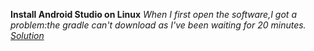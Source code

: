 **Install Android Studio on Linux**
*When I first open the software,I got a problem:the gradle can't download as I've been waiting for 20 minutes.
[Solution](https://www.jianshu.com/p/6a6c3a07b39f?utm_campaign)*


<!--stackedit_data:
eyJoaXN0b3J5IjpbLTEwNTAwOTYwNjBdfQ==
-->